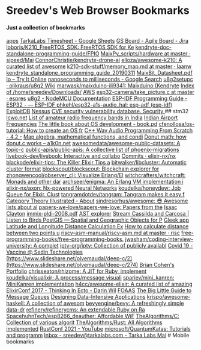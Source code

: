 #  Sreedev's Web Browser Bookmarks
#### Just a collection of bookmarks
  [apps](brave://apps/)     [TarkaLabs Timesheet - Google Sheets](https://docs.google.com/spreadsheets/d/1li8GgdVCvjFxIh0lMkYE5qGT6kO7NObWu3vxu1KKkgM/edit?pli=1#gid=233112820)     [GS Board - Agile Board - Jira](https://tunecore.atlassian.net/secure/RapidBoard.jspa?projectKey=GS&rapidView=29)     [loboris/K210_FreeRTOS_SDK: FreeRTOS SDK for Ke](https://github.com/loboris/K210_FreeRTOS_SDK)     [kendryte-doc-standalone-programming-guide/FPIO](https://github.com/kendryte/kendryte-doc-standalone-programming-guide/blob/master/en/FPIOA.md)     [MaixPy_scripts/hardware at master · sipeed/Mai](https://github.com/sipeed/MaixPy_scripts/tree/master/hardware)     [ConnorChristie/kendryte-drone-ai](https://github.com/ConnorChristie/kendryte-drone-ai)     [elloza/awesome-k210: A curated list of awesome](https://github.com/elloza/awesome-k210)     [k210-sdk-stuff/memory_map.md at master · laanw](https://github.com/laanwj/k210-sdk-stuff/blob/master/doc/memory_map.md)     [kendryte_standalone_programming_guide_20190311](chrome-extension://gfbliohnnapiefjpjlpjnehglfpaknnc/pages/pdf_viewer.html?r=https://s3.cn-north-1.amazonaws.com.cn/dl.kendryte.com/documents/kendryte_standalone_programming_guide_20190311144158_en.pdf)     [MaixBit_Datasheet.pdf](chrome-extension://gfbliohnnapiefjpjlpjnehglfpaknnc/pages/pdf_viewer.html?r=http://www.yahboom.net/xiazai/Maix_Bit/Download/MaixBit_Datasheet.pdf)     [Io – Try It Online](https://tio.run/#io)     [nanoseconds to milliseconds - Google Search](https://www.google.com/search?q=nanoseconds+to+milliseconds&ei=U5dWYNitBfeD4t4P_POv8Ag&oq=nanoseconds+to+mill&gs_lcp=Cgdnd3Mtd2l6EAMYADIECAAQQzICCAAyAggAMgIIADoHCAAQsAMQQzoHCAAQRxCwA1CCY1jNaGDVb2gFcAJ4AIABdIgBzQOSAQM0LjGYAQCgAQGqAQdnd3Mtd2l6yAEKwAEB&sclient=gws-wiz)     [u8g2setupc · olikraus/u8g2 Wiki](https://github.com/olikraus/u8g2/wiki/u8g2setupc#ssd1305-128x32_adafruit)     [marwask/maixduino-ili9341: Maixduino (Kendryte](https://github.com/marwask/maixduino-ili9341)     [Index of /home/sreedev/Downloads/](file:///home/sreedev/Downloads/)     [AWS](https://github.com/tunecore/tc-www/pull/6764/files)     [esp32-camera/take_picture.c at master · espres](https://github.com/espressif/esp32-camera/blob/master/examples/take_picture.c)     [u8g2 - NodeMCU Documentation](https://nodemcu.readthedocs.io/en/dev-esp32/modules/u8g2/)     [ESP-IDF Programming Guide - ESP32 - — ESP-IDF ](https://docs.espressif.com/projects/esp-idf/en/latest/esp32/index.html)     [phkehl/esp32-a1s-audio_hal: esp-adf (esp-idf) ](https://github.com/phkehl/esp32-a1s-audio_hal)     [ExploitDB](https://www.exploit-db.com/)     [Nessus](https://localhost:8834/#/scans/folders/my-scans)     [CVE security vulnerability database. Security ](https://www.cvedetails.com/)     ## stm32
   [lcwo.net](https://lcwo.net/download)     [List of amateur radio frequency bands in India](https://en.wikipedia.org/wiki/List_of_amateur_radio_frequency_bands_in_India)     [Indian Airport Frequencies](https://www.ivao.aero/db/ss/freqs.asp?id=in)     [The little book about OS development - book.pd](chrome-extension://gfbliohnnapiefjpjlpjnehglfpaknnc/pages/pdf_viewer.html?r=https://littleosbook.github.io/book.pdf)     [cfenollosa/os-tutorial: How to create an OS fr](https://github.com/cfenollosa/os-tutorial)     [C++ Wav Audio Programming From Scratch - 4.2 -](https://www.youtube.com/watch?v=rHqkeLxAsTc)     [Map algebra, mathematical functions, and condi](https://www.youtube.com/watch?v=W3ahQJ0j5fI)     [Donut math: how donut.c works – a1k0n.net](https://www.a1k0n.net/2011/07/20/donut-math.html)     [awesomedata/awesome-public-datasets: A topic-c](https://github.com/awesomedata/awesome-public-datasets#climate-weather)     [public-apis/public-apis: A collective list of ](https://github.com/public-apis/public-apis)     [phoenix-migrations](https://devhints.io/phoenix-migrations)     [livebook-dev/livebook: Interactive and collabo](https://github.com/livebook-dev/livebook)     [Commits · elixir-nx/nx](https://github.com/elixir-nx/nx/commits?author=josevalim)     [blackode/elixir-tips: The Killer Elixir Tips a](https://github.com/blackode/elixir-tips)     [bitwalker/libcluster: Automatic cluster format](https://github.com/bitwalker/libcluster)     [blockscout/blockscout: Blockchain explorer for](https://github.com/blockscout/blockscout)     [zhongwencool/observer_cli: Visualize Erlang/El](https://github.com/zhongwencool/observer_cli)     [witchcrafters/witchcraft: Monads and other dar](https://github.com/witchcrafters/witchcraft)     [archseer/enigma: An Erlang VM implementation i](https://github.com/archseer/enigma)     [elixir-nx/axon: Nx-powered Neural Networks](https://github.com/elixir-nx/axon)     [koudelka/honeydew: Job Queue for Elixir. Clust](https://github.com/koudelka/honeydew)     [tangramdotdev/tangram: Tangram makes it easy f](https://github.com/tangramdotdev/tangram)    [Category Theory Illustrated - About](https://boris-marinov.github.io/category-theory-illustrated/00_about/)    [sindresorhus/awesome: 😎 Awesome lists about al](https://github.com/sindresorhus/awesome#computer-science)    [papers-we-love/papers-we-love: Papers from the](https://github.com/papers-we-love/papers-we-love)    [Isaac Clayton](https://slightknack.dev/)    [immix-pldi-2008.pdf](chrome-extension://gfbliohnnapiefjpjlpjnehglfpaknnc/pages/pdf_viewer.html?r=https://www.cs.utexas.edu/users/speedway/DaCapo/papers/immix-pldi-2008.pdf)    [AST explorer](https://astexplorer.net/)    [Stream Cassilda and Carcosa | Listen to Birds ](https://soundcloud.com/cassilda_and_carcosa/sets/birds)    [PostGIS — Spatial and Geographic Objects for P](https://postgis.net/)    [Gleek app](https://app.gleek.io/)    [Latitude and Longitude Distance Calculation Ex](https://www.sisense.com/blog/latitude-longitude-distance-calculation-explained/)    [How to calculate distance between two points u](http://www.m0nwk.co.uk/how-to-calculate-distance-between-two-points-using-latitude-and-longitude/)    [riscv-asm-manual/riscv-asm.md at master · risc](https://github.com/riscv/riscv-asm-manual/blob/master/riscv-asm.md)    [free-programming-books/free-programming-books.](https://github.com/EbookFoundation/free-programming-books/blob/master/books/free-programming-books.md#c)    [jwasham/coding-interview-university: A complet](https://github.com/jwasham/coding-interview-university)    [iptv-org/iptv: Collection of publicly availabl](https://github.com/iptv-org/iptv)    [Covid 19 - Vaccine @ Sedin Technologies](https://docs.google.com/forms/u/0/d/e/1FAIpQLSdELdwjr3etUrKIZoMM4aq04nLYlOvfBWnBvzkTlcXerpWjQw/formResponse)    [https://www.slideshare.net/olvemaudal/deep-c/2](https://www.slideshare.net/olvemaudal/deep-c/274)    [Brian Cohen's Portfolio](http://bcdesignspace.com/)    [chrisseaton/rhizome: A JIT for Ruby, implement](https://github.com/chrisseaton/rhizome)    [koudelka/visualixir: A process/message visuali](https://github.com/koudelka/visualixir#visualixir)    [spariev/mini_kanren: MiniKanren implementation](https://github.com/spariev/mini_kanren)    [h4cc/awesome-elixir: A curated list of amazing](https://github.com/h4cc/awesome-elixir#audio-and-sounds)    [ElixirConf 2017 - Thinking In Ecto - Darin Wil](https://www.youtube.com/watch?v=YQxopjai0CU)    [FOAAS](https://www.foaas.com/)    [The Big Little Guide to Message Queues](https://sudhir.io/the-big-little-guide-to-message-queues/)    [Designing Data-Intensive Applications](file:///home/sreedev/data/books/designing-data-intensive-applications.pdf)    [krispo/awesome-haskell: A collection of awesom](https://github.com/krispo/awesome-haskell#basics)    [bevyengine/bevy: A refreshingly simple data-dr](https://github.com/bevyengine/bevy)    [refinery/refinerycms: An extendable Ruby on Ra](https://github.com/refinery/refinerycms)    [SpacehuhnTech/esp8266_deauther: Affordable WiF](https://github.com/SpacehuhnTech/esp8266_deauther)    [TheAlgorithms/C: Collection of various algorit](https://github.com/TheAlgorithms/C)    [TheAlgorithms/Rust: All Algorithms implemented](https://github.com/TheAlgorithms/Rust)    [RustConf 2021 - YouTube](https://www.youtube.com/watch?v=pLdCcolQsxA)    [microsoft/QuantumKatas: Tutorials and programm](https://github.com/microsoft/QuantumKatas#install)    [Inbox - sreedev@tarkalabs.com - Tarka Labs Mai](https://mail.google.com/mail/u/0/#inbox)    # Mobile bookmarks
